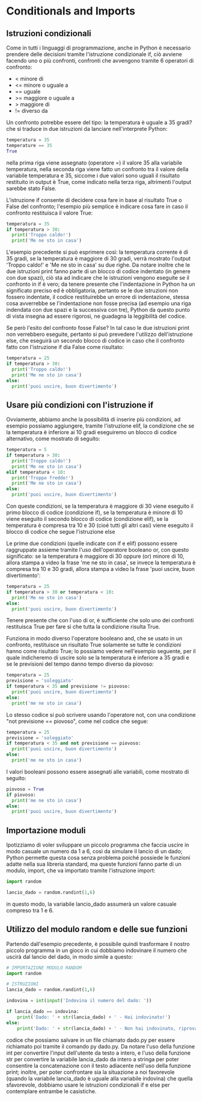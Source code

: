 # Conditionals and Imports

## Istruzioni condizionali

Come in tutti i linguaggi di programmazione, anche in Python è necessario prendere delle decisioni tramite l'istruzione condizionale if, ciò avviene facendo uno o più confronti, confronti che avvengono tramite 6 operatori di confronto:

- < minore di
- <= minore o uguale a
- == uguale
- \>= maggiore o uguale a
- \> maggiore di
- != diverso da

Un confronto potrebbe essere del tipo: la temperatura è uguale a 35 gradi? che si traduce in due istruzioni da lanciare nell'interprete Python:

~~~python
temperatura = 35
temperature == 35
True
~~~

nella prima riga viene assegnato (operatore =) il valore 35 alla variabile temperatura, nella seconda riga viene fatto un confronto tra il valore della variabile temperatura e 35, siccome i due valori sono uguali il risultato restituito in output è True, come indicato nella terza riga, altrimenti l'output sarebbe stato False.

L'istruzione if consente di decidere cosa fare in base al risultato True o False del confronto; l'esempio più semplice è indicare cosa fare in caso il confronto restituisca il valore True:

~~~python
temperatura = 35
if temperatura > 30:
  print('Troppo caldo!')
  print('Me ne sto in casa')
~~~

L'esempio precedente si può esprimere così: la temperatura corrente è di 35 gradi, se la temperatura è maggiore di 30 gradi, verrà mostrato l'output 'Troppo caldo!' e 'Me ne sto in casa' su due righe. Da notare inoltre che le due istruzioni print fanno parte di un blocco di codice indentato (in genere con due spazi), ciò sta ad indicare che le istruzioni vengono eseguite se il confronto in if è vero; da tenere presente che l'indentazione in Python ha un significato preciso ed è obbligatoria, pertanto se le due istruzioni non fossero indentate, il codice restituirebbe un errore di indentazione, stessa cosa avverrebbe se l'indentazione non fosse precisa (ad esempio una riga indendata con due spazi e la successiva con tre), Python da questo punto di vista insegna ad essere rigorosi, ne guadagna la leggibilità del codice.

Se però l'esito del confronto fosse False? In tal caso le due istruzioni print non verrebbero eseguite, pertanto si può prevedere l'utilizzo dell'istruzione else, che eseguirà un secondo blocco di codice in caso che il confronto fatto con l'istruzione if dia False come risultato:

~~~python
temperatura = 25
if temperatura > 30:
  print('Troppo caldo!')
  print('Me ne sto in casa')
else:
  print('puoi uscire, buon divertimento')
~~~

## Usare più condizioni con l'istruzione if

Ovviamente, abbiamo anche la possibilità di inserire più condizioni, ad esempio possiamo aggiungere, tramite l'istruzione elif, la condizione che se la temperatura è inferiore ai 10 gradi eseguiremo un blocco di codice alternativo, come mostrato di seguito:

~~~python
temperatura = 5
if temperatura > 30:
  print('Troppo caldo!')
  print('Me ne sto in casa')
elif temperatura < 10:
  print('Troppo freddo!')
  print('Me ne sto in casa')
else:
  print('puoi uscire, buon divertimento')
~~~

Con queste condizioni, se la temperatura è maggiore di 30 viene eseguito il primo blocco di codice (condizione if), se la temperatura è minore di 10 viene eseguito il secondo blocco di codice (condizione elif), se la temperatura è compresa tra 10 e 30 (cioé tutti gli altri casi) viene eseguito il blocco di codice che segue l'istruzione else

Le prime due condizioni (quelle indicate con if e elif) possono essere raggruppate assieme tramite l'uso dell'operatore booleano or, con questo significato: se la temperatura è maggiore di 30 oppure (or) minore di 10, allora stampa a video la frase 'me ne sto in casa', se invece la temperatura è compresa tra 10 e 30 gradi, allora stampa a video la frase 'puoi uscire, buon divertimento':

~~~python
temperatura = 25
if temperatura > 30 or temperatura < 10:
  print('Me ne sto in casa')
else:
  print('puoi uscire, buon divertimento')
~~~

Tenere presente che con l'uso di or, è sufficiente che solo uno dei confronti restituisca True per fare sì che tutta la condizione risulta True.

Funziona in modo diverso l'operatore booleano and, che se usato in un confronto, restituisce un risultato True solamente se tutte le condizioni hanno come risultato True; lo possiamo vedere nell'esempio seguente, per il quale indicheremo di uscire solo se la temperatura è inferiore a 35 gradi e se le previsioni del tempo danno tempo diverso da piovoso:

~~~python
temperatura = 25
previsione = 'soleggiato'
if temperatura < 35 and previsione != piovoso:
  print('puoi uscire, buon divertimento')
else:
  print('me ne sto in casa')
~~~

Lo stesso codice si può scrivere usando l'operatore not, con una condizione "not previsione == piovoso", come nel codice che segue:

~~~python
temperatura = 25
previsione = 'soleggiato'
if temperatura < 35 and not previsione == piovoso:
  print('puoi uscire, buon divertimento')
else:
  print('me ne sto in casa')
~~~

I valori booleani possono essere assegnati alle variabili, come mostrato di seguito:

~~~python
piovoso = True
if piovoso:
  print('me ne sto in casa')
else:
  print('puoi uscire, buon divertimento')
~~~

## Importazione moduli

Ipotizziamo di voler sviluppare un piccolo programma che faccia uscire in modo casuale un numero da 1 a 6, così da simulare il lancio di un dado; Python permette questa cosa senza problema poiché possiede le funzioni adatte nella sua libreria standard, ma queste funzioni fanno parte di un modulo, import, che va importato tramite l'istruzione import:

~~~python
import random

lancio_dado = random.randint(1,6)
~~~

in questo modo, la variabile lancio_dado assumerà un valore casuale compreso tra 1 e 6.

## Utilizzo del modulo random e delle sue funzioni

Partendo dall'esempio precedente, è possibile quindi trasformare il nostro piccolo programma in un gioco in cui dobbiamo indovinare il numero che uscirà dal lancio del dado, in modo simile a questo:

~~~python
# IMPORTAZIONE MODULO RANDOM
import random

# ISTRUZIONI
lancia_dado = random.randint(1,6)

indovina = int(input('Indovina il numero del dado: '))

if lancia_dado == indovina:
    print('Dado: ' + str(lancia_dado) + ' - Hai indovinato!')
else:
    print('Dado: ' + str(lancia_dado) + ' - Non hai indovinato, riprova!')
~~~

codice che possiamo salvare in un file chiamato dado.py per essere richiamato poi tramite il comando py dado.py. Da notare l'uso della funzione int per convertire l'input dell'utente da testo a intero, e l'uso della funzione str per convertire la variabile lancia_dado da intero a stringa per poter consentire la concatenazione con il testo adiacente nell'uso della funzione print; inoltre, per poter confrontare sia la situazione a noi favorevole (quando la variabile lancia_dado è uguale alla variabile indovina) che quella sfavorevole, dobbiamo usare le istruzioni condizionali if e else per contemplare entrambe le casistiche.